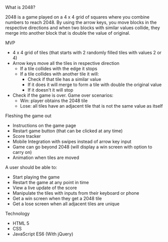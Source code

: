 What is 2048?

2048 is a game played on a 4 x 4 grid of squares where you combine numbers to reach 2048. By using the arrow keys, you move blocks in the respective directions and when two blocks with similar values collide, they merge into another block that is double the value of original.

MVP

- 4 x 4 grid of tiles (that starts with 2 randomly filled tiles with values 2 or 4)
- Arrow keys move all the tiles in respective direction
  - If a tile collides with the edge it stops
  - If a tile collides with another tile it will:
    - Check if that tile has a similar value
    - If it does it will merge to form a tile with double the original value
    - If it doesn't it will stop
- Check if the game is over. Game over scenarios:
  - Win: player obtains the 2048 tile
  - Lose: all tiles have an adjacent tile that is not the same value as itself

Fleshing the game out

- Instructions on the game page
- Restart game button (that can be clicked at any time)
- Score tracker
- Mobile Integration with swipes instead of arrow key input
- Game can go beyond 2048 (will display a win screen with option to carry on)
- Animation when tiles are moved

A user should be able to:

- Start playing the game
- Restart the game at any point in time
- View a live update of the score
- Manipulate the tiles with inputs from their keyboard or phone
- Get a win screen when they get a 2048 tile
- Get a lose screen when all adjacent tiles are unique

Technology

- HTML 5
- CSS
- JavaScript ES6 (With jQuery)
